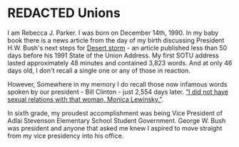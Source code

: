 # REDACTED Unions
  
  I am Rebecca J. Parker. I was born on December 14th, 1990. In my baby book there is a news article from the day of my birth discussing President H.W. Bush's next steps for [Desert storm](https://en.wikipedia.org/wiki/Gulf_War) - an article published less than 50 days before his 1991 State of the Union Address. My first SOTU address lasted approximately 48 minutes and contained 3,823 words. And at only 46 days old, I don't recall a single one or any of those in reaction.  
  
  However, Somewhere in my memory I do recall those now infamous words spoken by our president - Bill Clinton - just 2,554 days later.  [“I did not have sexual relations with that woman, Monica Lewinsky.”](http://time.com/3677042/clinton-lewinsky-response/). 
  
In sixth grade, my proudest accomplishment was being Vice President of Adlai Stevenson Elementary School Student Government. George W. Bush was president and anyone that asked me knew I aspired to move straight from my vice presidency into his office.